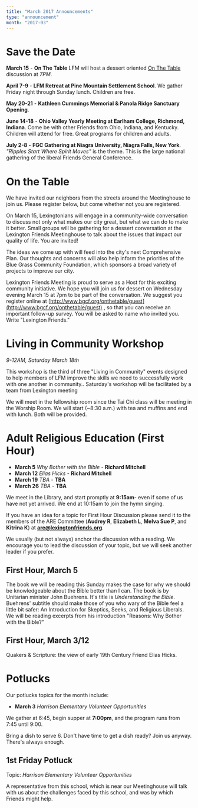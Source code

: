 ```yaml
---
title: "March 2017 Announcements"
type: "announcement"
month: "2017-03"
---
```


# Save the Date

**March 15** - **On The Table** LFM will host a dessert oriented [On The
Table](https://www.bgcf.org/onthetable) discussion at *7PM*.

**April 7-9** - **LFM Retreat at Pine Mountain Settlement School**.  We
gather Friday night through Sunday lunch.  Children are free.  

**May 20-21** - **Kathleen Cummings Memorial & Panola Ridge Sanctuary Opening**.  

**June 14-18** - **Ohio Valley Yearly Meeting at Earlham College, Richmond,
Indiana**.  Come be with other Friends from Ohio, Indiana, and Kentucky.
Children will attend for free.  Great programs for children and adults.

**July 2-8** - **FGC Gathering at Niagra University, Niagra Falls, New York**.
*"Ripples Start Where Spirit Moves"* is the theme.  This is the large national
gathering of the liberal Friends General Conference.

# On the Table

We have invited our neighbors from the streets around the Meetinghouse to join
us.  Please register below, but come whether not you are registered.

On March 15, Lexingtonians will engage in a community-wide conversation to
discuss not only what makes our city great, but what we can do to make it
better. Small groups will be gathering for a dessert conversation at the
Lexington Friends Meetinghouse to talk about the issues that impact our quality
of life. You are invited!

The ideas we come up with will feed into the city's next Comprehensive Plan.
Our thoughts and concerns will also help inform the priorities of the Blue
Grass Community Foundation, which sponsors a broad variety of projects to
improve our city.

Lexington Friends Meeting is proud to serve as a Host for this exciting
community initiative. We hope you will join us for dessert on Wednesday evening
March 15 at 7pm to be part of the conversation. We suggest you register online
at [http://www.bgcf.org/onthetable/guest](http://www.bgcf.org/onthetable/guest)
, so that you can receive an important follow-up survey. You will be asked to
name who invited you.  Write "Lexington Friends."


# Living in Community Workshop

*9-12AM, Saturday March 18th*

This workshop is the third of three "Living in Community" events designed to
help members of LFM improve the skills we need to successfully work with one
another in community..  Saturday's workshop will be facilitated by a team
from Lexington meeting

We will meet in the fellowship room since the Tai Chi class will be meeting
in the Worship Room. We will start (~8:30 a.m.) with tea and muffins and end
with lunch.  Both will be provided.


# Adult Religious Education (First Hour)

* **March 5** *Why Bother with the Bible* - **Richard Mitchell**
* **March 12** *Elias Hicks* - **Richard Mitchell**
* **March 19** *TBA* - **TBA**
* **March 26** *TBA* - **TBA**

We meet in the Library, and start promptly at **9:15am**- even if some of us have
not yet arrived.  We end at 10:15am to join the hymn singing.

If you have an idea for a topic for First Hour Discussion please send it to
the members of the ARE Committee (**Audrey R**, **Elizabeth L**, **Melva
Sue P**, and **Kitrina K**) at **are@lexingtonfriends.org**.

We usually (but not always) anchor the discussion with a reading.  We encourage
you to lead the discussion of your topic, but we will seek another leader if
you prefer.

## First Hour, March 5

The book we will be reading this Sunday makes the case for why we should be
knowledgeable about the Bible better than I can.  The book is by Unitarian
minister John Buehrens.  It's title is *Understanding the Bible*.  Buehrens'
subtitle should make those of you who wary of the Bible feel a little bit
safer: An Introduction for Skeptics, Seeks, and Religious Liberals.  We will
be reading excerpts from his introduction "Reasons: Why Bother with the
Bible?"

## First Hour, March 3/12

Quakers & Scripture: the view  of early 19th Century Friend Elias Hicks.

# Potlucks

Our potlucks topics for the month include:

* **March 3** *Harrison Elementary Volunteer Opportunities*

We gather at 6:45, begin supper at **7:00pm**, and the program runs from 7:45
until 9:00.

Bring a dish to serve 6. Don't have time to get a dish ready?  Join us anyway.
There's always enough.  

## 1st Friday Potluck


Topic: *Harrison Elementary Volunteer Opportunities*

A representative from this school, which is near our Meetinghouse will talk
with us about the challenges faced by this school, and was by which Friends
might help.
